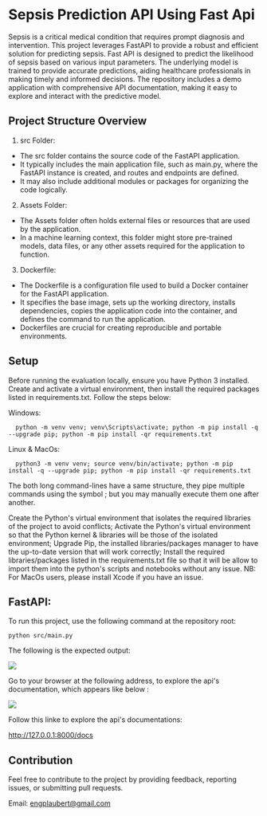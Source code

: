 # Sepsis Prediction API Using Fast Api

Sepsis is a critical medical condition that requires prompt diagnosis and intervention. This project leverages FastAPI to provide a robust and efficient solution for predicting sepsis. Fast API is designed to predict the likelihood of sepsis based on various input parameters. The underlying model is trained to provide accurate predictions, aiding healthcare professionals in making timely and informed decisions. The repository includes a demo application with comprehensive API documentation, making it easy to explore and interact with the predictive model.

## Project Structure Overview
1. src Folder:
* The src folder contains the source code of the FastAPI application.
* It typically includes the main application file, such as main.py, where the FastAPI instance is created, and routes and endpoints are defined.
* It may also include additional modules or packages for organizing the code logically.

2. Assets Folder:

* The Assets folder often holds external files or resources that are used by the application.
* In a machine learning context, this folder might store pre-trained models, data files, or any other assets required for the application to function.

3. Dockerfile:

* The Dockerfile is a configuration file used to build a Docker container for the FastAPI application.
* It specifies the base image, sets up the working directory, installs dependencies, copies the application code into the container, and defines the command to run the application.
* Dockerfiles are crucial for creating reproducible and portable environments.

## Setup
Before running the evaluation locally, ensure you have Python 3 installed. Create and activate a virtual environment, then install the required packages listed in requirements.txt.
Follow the steps below:

Windows:
``````
  python -m venv venv; venv\Scripts\activate; python -m pip install -q --upgrade pip; python -m pip install -qr requirements.txt  
``````
Linux & MacOs:
``````
  python3 -m venv venv; source venv/bin/activate; python -m pip install -q --upgrade pip; python -m pip install -qr requirements.txt  
``````

The both long command-lines have a same structure, they pipe multiple commands using the symbol ; but you may manually execute them one after another.

Create the Python's virtual environment that isolates the required libraries of the project to avoid conflicts;
Activate the Python's virtual environment so that the Python kernel & libraries will be those of the isolated environment;
Upgrade Pip, the installed libraries/packages manager to have the up-to-date version that will work correctly;
Install the required libraries/packages listed in the requirements.txt file so that it will be allow to import them into the python's scripts and notebooks without any issue.
NB: For MacOs users, please install Xcode if you have an issue.


## FastAPI:
To run this project, use the following command at the repository root:

``````
python src/main.py
``````
The following is the expected output:

![](Assets/Images/Terminal.png)

Go to your browser at the following address, to explore the api's documentation, which appears like below :

![](Assets/Images/Interface.png)

Follow this linke to explore the api's documentations:

http://127.0.0.1:8000/docs 



## Contribution
Feel free to contribute to the project by providing feedback, reporting issues, or submitting pull requests.

Email: engplaubert@gmail.com



